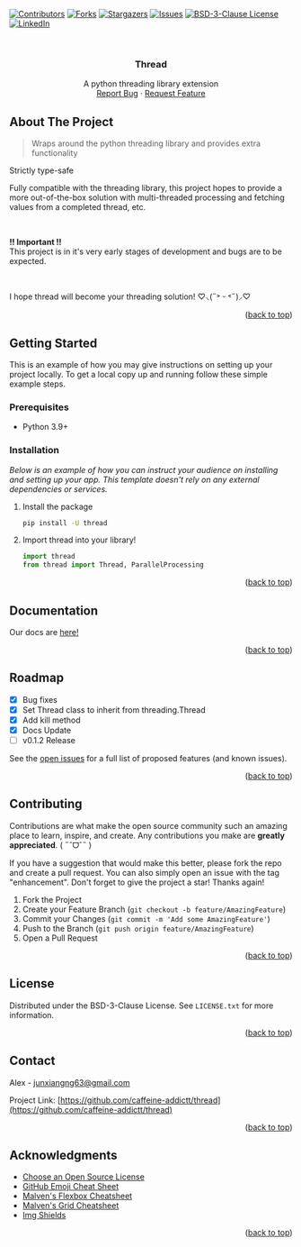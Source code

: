 <a name="readme-top"></a>



<!-- PROJECT SHIELDS -->
<!--
*** I'm using markdown "reference style" links for readability.
*** Reference links are enclosed in brackets [ ] instead of parentheses ( ).
*** See the bottom of this document for the declaration of the reference variables
*** for contributors-url, forks-url, etc. This is an optional, concise syntax you may use.
*** https://www.markdownguide.org/basic-syntax/#reference-style-links
-->
[![Contributors][contributors-shield]][contributors-url]
[![Forks][forks-shield]][forks-url]
[![Stargazers][stars-shield]][stars-url]
[![Issues][issues-shield]][issues-url]
[![BSD-3-Clause License][license-shield]][license-url]
[![LinkedIn][linkedin-shield]][linkedin-url]

<!-- PROJECT LOGO -->
<br />
<div align="center">
  <h3 align="center">Thread</h3>

  <p align="center">
    A python threading library extension
    <br />
    <a href="https://github.com/caffeine-addictt/thread/issues">Report Bug</a>
    ·
    <a href="https://github.com/caffeine-addictt/thread/issues">Request Feature</a>
  </p>
</div>



<!-- ABOUT THE PROJECT -->
## About The Project
> Wraps around the python threading library and provides extra functionality

Strictly type-safe

Fully compatible with the threading library, this project hopes to provide a more out-of-the-box solution with multi-threaded processing and fetching values from a completed thread, etc.

<br />

**!! Important !!**<br />
This project is in it's very early stages of development and bugs are to be expected.

<br />

I hope thread will become your threading solution! ♡⸜(˶˃ ᵕ ˂˶)⸝♡

<p align="right">(<a href="#readme-top">back to top</a>)</p>



<!-- GETTING STARTED -->
## Getting Started

This is an example of how you may give instructions on setting up your project locally.
To get a local copy up and running follow these simple example steps.

### Prerequisites

* Python 3.9+

### Installation

_Below is an example of how you can instruct your audience on installing and setting up your app. This template doesn't rely on any external dependencies or services._

1. Install the package
   ```sh
   pip install -U thread
   ```
2. Import thread into your library!
   ```py
   import thread
   from thread import Thread, ParallelProcessing
   ```

<p align="right">(<a href="#readme-top">back to top</a>)</p>



<!-- DOCS -->
## Documentation

Our docs are [here!](/docs/getting-started.md)

<p align="right">(<a href="#readme-top">back to top</a>)</p>



<!-- ROADMAP -->
## Roadmap

- [x] Bug fixes
- [x] Set Thread class to inherit from threading.Thread
- [x] Add kill method
- [x] Docs Update
- [ ] v0.1.2 Release

See the [open issues](https://github.com/caffeine-addictt/thread/issues) for a full list of proposed features (and known issues).

<p align="right">(<a href="#readme-top">back to top</a>)</p>



<!-- CONTRIBUTING -->
## Contributing

Contributions are what make the open source community such an amazing place to learn, inspire, and create. Any contributions you make are **greatly appreciated**. ( ˶ˆᗜˆ˵ )

If you have a suggestion that would make this better, please fork the repo and create a pull request. You can also simply open an issue with the tag "enhancement".
Don't forget to give the project a star! Thanks again!

1. Fork the Project
2. Create your Feature Branch (`git checkout -b feature/AmazingFeature`)
3. Commit your Changes (`git commit -m 'Add some AmazingFeature'`)
4. Push to the Branch (`git push origin feature/AmazingFeature`)
5. Open a Pull Request

<p align="right">(<a href="#readme-top">back to top</a>)</p>



<!-- LICENSE -->
## License

Distributed under the BSD-3-Clause License. See `LICENSE.txt` for more information.

<p align="right">(<a href="#readme-top">back to top</a>)</p>



<!-- CONTACT -->
## Contact

Alex - junxiangng63@gmail.com

Project Link: [https://github.com/caffeine-addictt/thread](https://github.com/caffeine-addictt/thread)

<p align="right">(<a href="#readme-top">back to top</a>)</p>



<!-- ACKNOWLEDGMENTS -->
## Acknowledgments

* [Choose an Open Source License](https://choosealicense.com)
* [GitHub Emoji Cheat Sheet](https://www.webpagefx.com/tools/emoji-cheat-sheet)
* [Malven's Flexbox Cheatsheet](https://flexbox.malven.co/)
* [Malven's Grid Cheatsheet](https://grid.malven.co/)
* [Img Shields](https://shields.io)

<p align="right">(<a href="#readme-top">back to top</a>)</p>



<!-- MARKDOWN LINKS & IMAGES -->
<!-- https://www.markdownguide.org/basic-syntax/#reference-style-links -->
[contributors-shield]: https://img.shields.io/github/contributors/caffeine-addictt/thread.svg?style=for-the-badge
[contributors-url]: https://github.com/caffeine-addictt/thread/graphs/contributors
[forks-shield]: https://img.shields.io/github/forks/caffeine-addictt/thread.svg?style=for-the-badge
[forks-url]: https://github.com/caffeine-addictt/thread/network/members
[stars-shield]: https://img.shields.io/github/stars/caffeine-addictt/thread.svg?style=for-the-badge
[stars-url]: https://github.com/caffeine-addictt/thread/stargazers
[issues-shield]: https://img.shields.io/github/issues/caffeine-addictt/thread.svg?style=for-the-badge
[issues-url]: https://github.com/caffeine-addictt/thread/issues
[license-shield]: https://img.shields.io/github/license/caffeine-addictt/thread.svg?style=for-the-badge
[license-url]: https://github.com/caffeine-addictt/thread/blob/master/LICENSE.txt
[linkedin-shield]: https://img.shields.io/badge/-LinkedIn-black.svg?style=for-the-badge&logo=linkedin&colorB=555
[linkedin-url]: https://www.linkedin.com/in/ngjx
